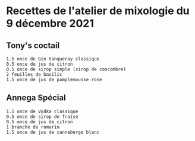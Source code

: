 # Recettes de l'atelier de mixologie du 9 décembre 2021

## Tony's coctail

```
1.5 once de Gin tanqueray classique
0.5 once de jus de citron
0.5 once de sirop simple (sirop de concombre)
2 feuilles de basilic
1.5 once de jus de pamplemousse rose
```

## Annega Spécial
```
1.5 once de Vodka classique
0.5 once de sirop de fraise
0.5 once de jus de citron
1 branche de romarin
1.5 once de jus de canneberge blanc


```
